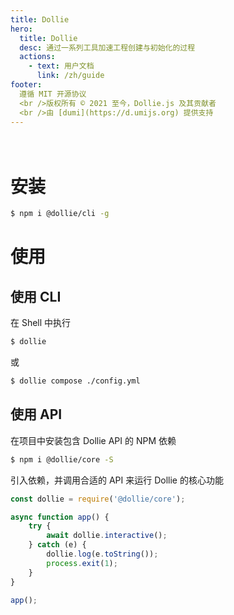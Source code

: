 ```yaml
---
title: Dollie
hero:
  title: Dollie
  desc: 通过一系列工具加速工程创建与初始化的过程
  actions:
    - text: 用户文档
      link: /zh/guide
footer:
  遵循 MIT 开源协议
  <br />版权所有 © 2021 至今，Dollie.js 及其贡献者
  <br />由 [dumi](https://d.umijs.org) 提供支持
---
```


<div style="height: 20px;"></div>

# 安装

```bash
$ npm i @dollie/cli -g
```

# 使用

## 使用 CLI

在 Shell 中执行

```bash
$ dollie
```

或

```bash
$ dollie compose ./config.yml
```

## 使用 API

在项目中安装包含 Dollie API 的 NPM 依赖

```bash
$ npm i @dollie/core -S
```

引入依赖，并调用合适的 API 来运行 Dollie 的核心功能

```js
const dollie = require('@dollie/core');

async function app() {
	try {
		await dollie.interactive();
	} catch (e) {
		dollie.log(e.toString());
		process.exit(1);
	}
}

app();
```
